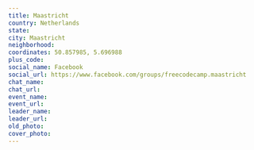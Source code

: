 ```yaml
---
title: Maastricht
country: Netherlands
state: 
city: Maastricht
neighborhood: 
coordinates: 50.857985, 5.696988
plus_code:
social_name: Facebook
social_url: https://www.facebook.com/groups/freecodecamp.maastricht
chat_name:
chat_url:
event_name:
event_url:
leader_name:
leader_url:
old_photo: 
cover_photo:
---
```

